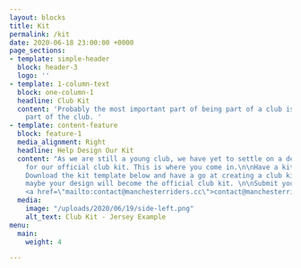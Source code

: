 ```yaml
---
layout: blocks
title: Kit
permalink: /kit
date: 2020-06-18 23:00:00 +0000
page_sections:
- template: simple-header
  block: header-3
  logo: ''
- template: 1-column-text
  block: one-column-1
  headline: Club Kit
  content: 'Probably the most important part of being part of a club is looking like
    part of the club. '
- template: content-feature
  block: feature-1
  media_alignment: Right
  headline: Help Design Our Kit
  content: "As we are still a young club, we have yet to settle on a design or supplier
    for our official club kit. This is where you come in.\n\nHave a kit design idea?
    Download the kit template below and have a go at creating a club kit. Who knows,
    maybe your design will become the official club kit. \n\nSubmit your designs to
    <a href=\"mailto:contact@manchesterriders.cc\">contact@manchesterriders.cc</a>"
  media:
    image: "/uploads/2020/06/19/side-left.png"
    alt_text: Club Kit - Jersey Example
menu:
  main:
    weight: 4

---
```


